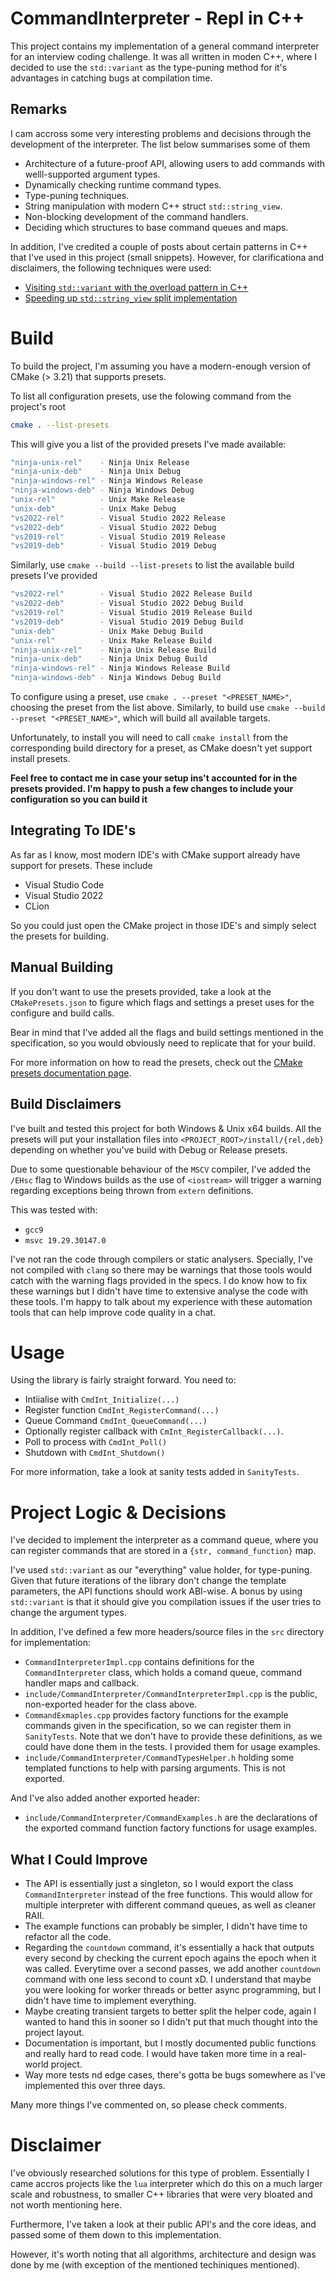 # CommandInterpreter - Repl in C++

This project contains my implementation of a general command interpreter for an interview coding challenge. It was all written in moden C++, where I decided to use the `std::variant` as the type-puning method for it's advantages in catching bugs at compilation time.

## Remarks

I cam accross some very interesting problems and decisions through the development of the interpreter. The list below summarises some of them

- Architecture of a future-proof API, allowing users to add commands with welll-supported argument types.
- Dynamically checking runtime command types.
- Type-puning techniques.
- String manipulation with modern C++ struct `std::string_view`.
- Non-blocking development of the command handlers.
- Deciding which structures to base command queues and maps.

In addition, I've credited a couple of posts about certain patterns in C++ that I've used in this project (small snippets). However, for clarificationa and disclaimers, the following techniques were used:

- [Visiting `std::variant` with the overload pattern in C++](https://www.modernescpp.com/index.php/visiting-a-std-variant-with-the-overload-pattern)
- [Speeding up `std::string_view` split implementation](https://www.cppstories.com/2018/07/string-view-perf-followup/)

# Build

To build the project, I'm assuming you have a modern-enough version of CMake (> 3.21) that supports presets.

To list all configuration presets, use the folowing command from the project's root

```sh
cmake . --list-presets
```

This will give you a list of the provided presets I've made available:

```sh
"ninja-unix-rel"    - Ninja Unix Release
"ninja-unix-deb"    - Ninja Unix Debug
"ninja-windows-rel" - Ninja Windows Release
"ninja-windows-deb" - Ninja Windows Debug
"unix-rel"          - Unix Make Release
"unix-deb"          - Unix Make Debug
"vs2022-rel"        - Visual Studio 2022 Release
"vs2022-deb"        - Visual Studio 2022 Debug
"vs2019-rel"        - Visual Studio 2019 Release
"vs2019-deb"        - Visual Studio 2019 Debug
```

Similarly, use `cmake --build --list-presets` to list the available build presets I've provided

```sh
"vs2022-rel"        - Visual Studio 2022 Release Build
"vs2022-deb"        - Visual Studio 2022 Debug Build
"vs2019-rel"        - Visual Studio 2019 Release Build
"vs2019-deb"        - Visual Studio 2019 Debug Build
"unix-deb"          - Unix Make Debug Build
"unix-rel"          - Unix Make Release Build
"ninja-unix-rel"    - Ninja Unix Release Build
"ninja-unix-deb"    - Ninja Unix Debug Build
"ninja-windows-rel" - Ninja Windows Release Build
"ninja-windows-deb" - Ninja Windows Debug Build
```

To configure using a preset, use `cmake . --preset "<PRESET_NAME>"`, choosing the preset from the list above. Similarly, to build use `cmake --build --preset "<PRESET_NAME>"`, which will build all available targets.

Unfortunately, to install you will need to call `cmake install` from the corresponding build directory for a preset, as CMake doesn't yet support install presets.

**Feel free to contact me in case your setup ins't accounted for in the presets provided. I'm happy to push a few changes to include your configuration so you can build it**

## Integrating To IDE's

As far as I know, most modern IDE's with CMake support already have support for presets. These include

- Visual Studio Code
- Visual Studio 2022
- CLion

So you could just open the CMake project in those IDE's and simply select the presets for building.

## Manual Building

If you don't want to use the presets provided, take a look at the `CMakePresets.json` to figure which flags and settings a preset uses for the configure and build calls.

Bear in mind that I've added all the flags and build settings mentioned in the specification, so you would obviously need to replicate that for your build.

For more information on how to read the presets, check out the [CMake presets documentation page](https://cmake.org/cmake/help/latest/manual/cmake-presets.7.html).

## Build Disclaimers

I've built and tested this project for both Windows & Unix x64 builds. All the presets will put your installation files into `<PROJECT_ROOT>/install/{rel,deb}` depending on whether you've build with Debug or Release presets.

Due to some questionable behaviour of the `MSCV` compiler, I've added the `/EHsc` flag to Windows builds as the use of `<iostream>` will trigger a warning regarding exceptions being thrown from `extern` definitions.

This was tested with:
- `gcc9`
- `msvc 19.29.30147.0`

I've not ran the code through compilers or static analysers. Specially, I've not compiled with `clang` so there may be warnings that those tools would catch with the warning flags provided in the specs. I do know how to fix these warnings but I didn't have time to extensive analyse the code with these tools. I'm happy to talk about my experience with these automation tools that can help improve code quality in a chat.

# Usage

Using the library is fairly straight forward. You need to:

- Intiialise with `CmdInt_Initialize(...)`
- Register function `CmdInt_RegisterCommand(...)`
- Queue Command `CmdInt_QueueCommand(...)`
- Optionally register callback with `CmInt_RegisterCallback(...)`.
- Poll to process with `CmdInt_Poll()`
- Shutdown with `CmdInt_Shutdown()`

For more information, take a look at sanity tests added in `SanityTests`.

# Project Logic & Decisions

I've decided to implement the interpreter as a command queue, where you can register commands that are stored in a `{str, command_function}` map.

I've used `std::variant` as our "everything" value holder, for type-puning. Given that future iterations of the library don't change the template parameters, the API functions should work ABI-wise. A bonus by using `std::variant` is that it should give you compilation issues if the user tries to change the argument types.


In addition, I've defined a few more headers/source files in the `src` directory for implementation:

- `CommandInterpreterImpl.cpp` contains definitions for the `CommandInterpreter` class, which holds a comand queue, command handler maps and callback. 
- `include/CommandInterpreter/CommandInterpreterImpl.cpp` is the public, non-exported header for the class above.
- `CommandExmaples.cpp` provides factory functions for the example commands given in the specification, so we can register them in `SanityTests`. Note that we don't have to provide these definitions, as we could have done them in the tests. I provided them for usage examples.
- `include/CommandInterpreter/CommandTypesHelper.h` holding some templated functions to help with parsing arguments. This is not exported.

And I've also added another exported header:
- `include/CommandInterpreter/CommandExamples.h` are the declarations of the exported command function factory functions for usage examples.

## What I Could Improve

- The API is essentially just a singleton, so I would export the class `CommandInterpreter` instead of the free functions. This would allow for multiple interpreter with different command queues, as well as cleaner RAII.
- The example functions can probably be simpler, I didn't have time to refactor all the code.
- Regarding the `countdown` command, it's essentially a hack that outputs every second by checking the current epoch agains the epoch when it was called. Everytime over a second passes, we add another `countdown` command with one less second to count xD. I understand that maybe you were looking for worker threads or better async programming, but I didn't have time to implement everything.
- Maybe creating transient targets to better split the helper code, again I wanted to hand this in sooner so I didn't put that much thought into the project layout.
- Documentation is important, but I mostly documented public functions and really hard to read code. I would have taken more time in a real-world project.
- Way more tests nd edge cases, there's gotta be bugs somewhere as I've implemented this over three days.


Many more things I've commented on, so please check comments.

# Disclaimer

I've obviously researched solutions for this type of problem. Essentially I came accros projects like the `lua` interpreter which do this on a much larger scale and robustness, to smaller C++ libraries that were very bloated and not worth mentioning here.

Furthermore, I've taken a look at their public API's and the core ideas, and passed some of them down to this implementation.

However, it's worth noting that all algorithms, architecture and design was done by me (with exception of the mentioned techiniques mentioned).
